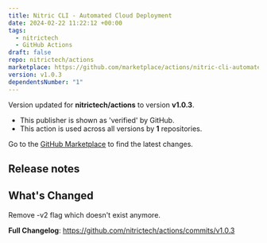 ```yaml
---
title: Nitric CLI - Automated Cloud Deployment
date: 2024-02-22 11:22:12 +00:00
tags:
  - nitrictech
  - GitHub Actions
draft: false
repo: nitrictech/actions
marketplace: https://github.com/marketplace/actions/nitric-cli-automated-cloud-deployment
version: v1.0.3
dependentsNumber: "1"
---
```



Version updated for **nitrictech/actions** to version **v1.0.3**.
- This publisher is shown as 'verified' by GitHub.
- This action is used across all versions by **1** repositories.

Go to the [GitHub Marketplace](https://github.com/marketplace/actions/nitric-cli-automated-cloud-deployment) to find the latest changes.

## Release notes

## What's Changed
Remove -v2 flag which doesn't exist anymore.

**Full Changelog**: https://github.com/nitrictech/actions/commits/v1.0.3
